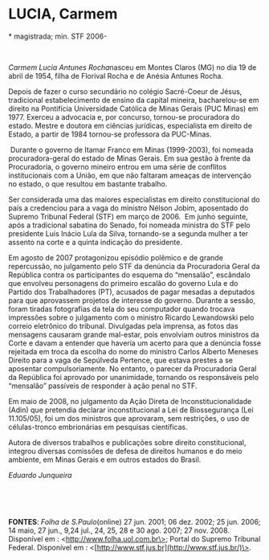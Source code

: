 LUCIA, Carmem
=============

\* magistrada; min. STF 2006-

 

*Carmem Lucia Antunes Rocha*nasceu em Montes Claros (MG) no dia 19 de
abril de 1954, filha de Florival Rocha e de Anésia Antunes Rocha.

Depois de fazer o curso secundário no colégio Sacré-Coeur de Jésus,
tradicional estabelecimento de ensino da capital mineira, bacharelou-se
em direito na Pontifícia Universidade Católica de Minas Gerais (PUC
Minas) em 1977. Exerceu a advocacia e, por concurso, tornou-se
procuradora do estado. Mestre e doutora em ciências jurídicas,
especialista em direito de Estado, a partir de 1984 tornou-se professora
da PUC-Minas.

 Durante o governo de Itamar Franco em Minas (1999-2003), foi nomeada
procuradora-geral do estado de Minas Gerais. Em sua gestão à frente da
Procuradoria, o governo mineiro entrou em uma série de conflitos
institucionais com a União, em que não faltaram ameaças de intervenção
no estado, o que resultou em bastante trabalho.

Ser considerada uma das maiores especialistas em direito constitucional
do país a credenciou para a vaga do ministro Nélson Jobim, aposentado do
Supremo Tribunal Federal (STF) em março de 2006.  Em junho seguinte,
após a tradicional sabatina do Senado, foi nomeada ministra do STF pelo
presidente Luis Inácio Lula da Silva, tornando-se a segunda mulher a ter
assento na corte e a quinta indicação do presidente.

Em agosto de 2007 protagonizou episódio polêmico e de grande
repercussão, no julgamento pelo STF da denúncia da Procuradoria Geral da
República contra os participantes do esquema do “mensalão”, escândalo
que envolveu personagens do primeiro escalão do governo Lula e do
Partido dos Trabalhadores (PT), acusados de pagar mesadas a deputados
para que aprovassem projetos de interesse do governo. Durante a sessão,
foram tiradas fotografias da tela do seu computador quando trocava
impressões sobre o julgamento com o ministro Ricardo Lewandowski pelo
correio eletrônico do tribunal. Divulgadas pela imprensa, as fotos das
mensagens causaram grande mal-estar, pois envolviam outros ministros da
Corte e davam a entender que haveria um acerto para que a denúncia fosse
rejeitada em troca da escolha do nome do ministro Carlos Alberto Meneses
Direito para a vaga de Sepúlveda Pertence, que estava prestes a se
aposentar compulsoriamente. No entanto, o parecer da Procuradoria Geral
da República foi aprovado por unanimidade, tornando os responsáveis pelo
“mensalão” passíveis de responder à ação penal no STF.

Em maio de 2008, no julgamento da Ação Direta de Inconstitucionalidade
(Adin) que pretendia declarar inconstitucional a Lei de Biossegurança
(Lei 11.105/05), foi um dos ministros que aprovaram, sem restrições, o
uso de células-tronco embrionárias em pesquisas científicas.

Autora de diversos trabalhos e publicações sobre direito constitucional,
integrou diversas comissões de defesa de direitos humanos e do meio
ambiente, em Minas Gerais e em outros estados do Brasil.

*Eduardo Junqueira*

 

 

**FONTES**: *Folha de S.Paulo*(online) 27 jun. 2001; 06 dez. 2002; 25
jun. 2006; 14 maio, 27 jun., 9,24 jul., 24, 25, 28 e 30 ago. 2007; 27
nov. 2008. Disponível em : \<http://www.folha.uol.com.br\>; Portal do
Supremo Tribunal Federal. Disponível em :
\<[http://www.stf.jus.br](http://www.stf.jus.br/)\>.

 

     

          
